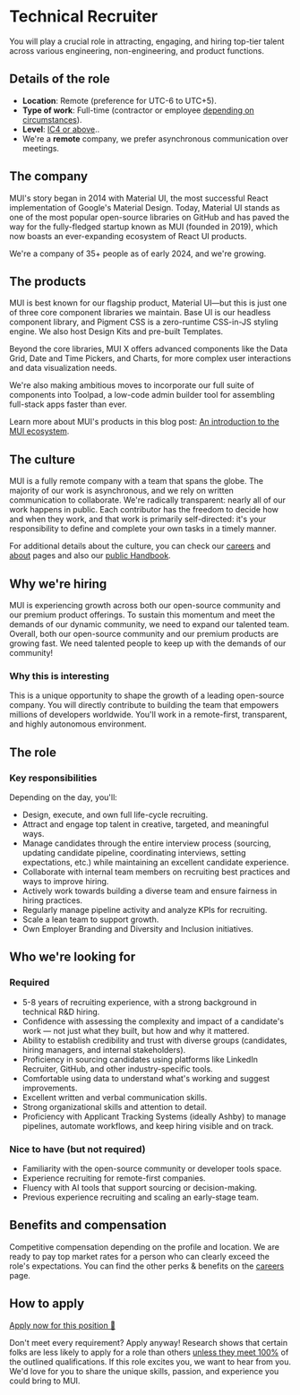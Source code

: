 # Technical Recruiter

<p class="description">You will play a crucial role in attracting, engaging, and hiring top-tier talent across various engineering, non-engineering, and product functions.</p>

## Details of the role

- **Location**: Remote (preference for UTC-6 to UTC+5).
- **Type of work**: Full-time (contractor or employee [depending on circumstances](https://mui-org.notion.site/Hiring-FAQ-64763b756ae44c37b47b081f98915501#494af1f358794028beb4b7697b5d3102)).
- **Level**: [IC4 or above](https://mui-org.notion.site/Leveling-at-MUI-5c30f9bfe65149d697f346447cef9db1)..
- We're a **remote** company, we prefer asynchronous communication over meetings.

## The company

MUI's story began in 2014 with Material UI, the most successful React implementation of Google's Material Design. Today, Material UI stands as one of the most popular open-source libraries on GitHub and has paved the way for the fully-fledged startup known as MUI (founded in 2019), which now boasts an ever-expanding ecosystem of React UI products.

We're a company of 35+ people as of early 2024, and we're growing.

## The products

MUI is best known for our flagship product, Material UI—but this is just one of three core component libraries we maintain. Base UI is our headless component library, and Pigment CSS is a zero-runtime CSS-in-JS styling engine. We also host Design Kits and pre-built Templates.

Beyond the core libraries, MUI X offers advanced components like the Data Grid, Date and Time Pickers, and Charts, for more complex user interactions and data visualization needs.

We're also making ambitious moves to incorporate our full suite of components into Toolpad, a low-code admin builder tool for assembling full-stack apps faster than ever.

Learn more about MUI's products in this blog post: [An introduction to the MUI ecosystem](https://mui.com/blog/mui-product-comparison/).

## The culture

MUI is a fully remote company with a team that spans the globe. The majority of our work is asynchronous, and we rely on written communication to collaborate. We're radically transparent: nearly all of our work happens in public. Each contributor has the freedom to decide how and when they work, and that work is primarily self-directed: it's your responsibility to define and complete your own tasks in a timely manner.

For additional details about the culture, you can check our [careers](https://mui.com/careers/) and [about](https://mui.com/about/) pages and also our [public Handbook](https://mui-org.notion.site/Handbook-f086d47e10794d5e839aef9dc67f324b).

## Why we're hiring

MUI is experiencing growth across both our open-source community and our premium product offerings. To sustain this momentum and meet the demands of our dynamic community, we need to expand our talented team.
Overall, both our open-source community and our premium products are growing fast. We need talented people to keep up with the demands of our community!

### Why this is interesting

This is a unique opportunity to shape the growth of a leading open-source company. You will directly contribute to building the team that empowers millions of developers worldwide. You'll work in a remote-first, transparent, and highly autonomous environment.

## The role

### Key responsibilities

Depending on the day, you'll:

- Design, execute, and own full life-cycle recruiting.
- Attract and engage top talent in creative, targeted, and meaningful ways.
- Manage candidates through the entire interview process (sourcing, updating candidate pipeline, coordinating interviews, setting expectations, etc.) while maintaining an excellent candidate experience.
- Collaborate with internal team members on recruiting best practices and ways to improve hiring.
- Actively work towards building a diverse team and ensure fairness in hiring practices.
- Regularly manage pipeline activity and analyze KPIs for recruiting.
- Scale a lean team to support growth.
- Own Employer Branding and Diversity and Inclusion initiatives.

## Who we're looking for

### Required

- 5-8 years of recruiting experience, with a strong background in technical R&D hiring.
- Confidence with assessing the complexity and impact of a candidate's work — not just what they built, but how and why it mattered.
- Ability to establish credibility and trust with diverse groups (candidates, hiring managers, and internal stakeholders).
- Proficiency in sourcing candidates using platforms like LinkedIn Recruiter, GitHub, and other industry-specific tools.
- Comfortable using data to understand what's working and suggest improvements.
- Excellent written and verbal communication skills.
- Strong organizational skills and attention to detail.
- Proficiency with Applicant Tracking Systems (ideally Ashby) to manage pipelines, automate workflows, and keep hiring visible and on track.

### Nice to have (but not required)

- Familiarity with the open-source community or developer tools space.
- Experience recruiting for remote-first companies.
- Fluency with AI tools that support sourcing or decision-making.
- Previous experience recruiting and scaling an early-stage team.

## Benefits and compensation

Competitive compensation depending on the profile and location.
We are ready to pay top market rates for a person who can clearly exceed the role's expectations.
You can find the other perks & benefits on the [careers](https://mui.com/careers/#perks-and-benefits) page.

## How to apply

[Apply now for this position 📮](https://jobs.ashbyhq.com/MUI/0738df5d-6827-45d4-a480-a8b04b7e01bf/application?utm_source=ZNRrPGBkqO)

Don't meet every requirement?
Apply anyway!
Research shows that certain folks are less likely to apply for a role than others [unless they meet 100%](https://hbr.org/2014/08/why-women-dont-apply-for-jobs-unless-theyre-100-qualified) of the outlined qualifications.
If this role excites you, we want to hear from you.
We'd love for you to share the unique skills, passion, and experience you could bring to MUI.
